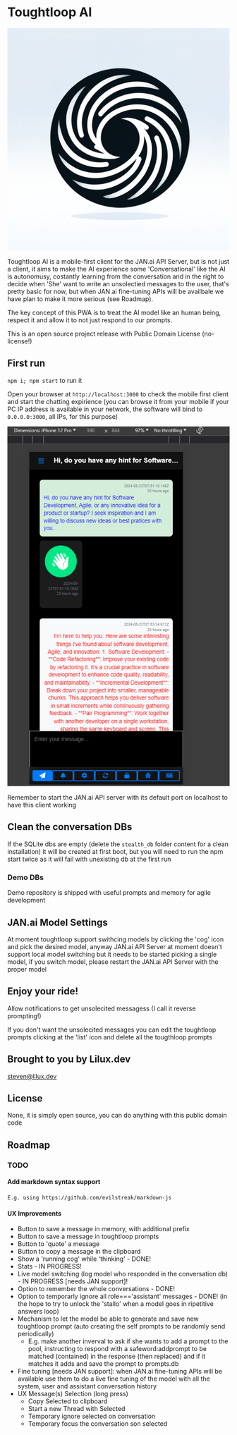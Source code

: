 # Toughtloop AI


![Logo and App Icon](/public/favicon.webp)

Toughtloop AI is a mobile-first client for the JAN.ai API Server, but is not just a client, it aims to make the AI experience some 'Conversational' like the AI is autonomusy, costantly learning from the conversation and in the right to decide when 'She' want to write an unsolectied messages to the user, that's pretty basic for now, but when JAN.ai fine-tuning APIs will be availbale we have plan to make it more serious (see Roadmap).

The key concept of this PWA is to treat the AI model like an human being, respect it and allow it to not just respond to our prompts.

This is an open source project release with Public Domain License (no-license!)

## First run

`npm i; npm start` to run it

Open your browser at `http://localhost:3000` to check the mobile first client and start the chatting expirience (you can browse it from your mobile if your PC IP address is available in your network, the software will bind to `0.0.0.0:3000`, all IPs, for this purpose) 

![Demo mobile](/shot.png)

Remember to start the JAN.ai API server with its default port on localhost to have this client working


## Clean the conversation DBs

If the SQLite dbs are empty (delete the `stealth_db` folder content for a clean installation) it will be created at first boot, but you will need to run the npm start twice as it will fail with unexisting db at the first run

### Demo DBs

Demo repository is shipped with useful prompts and memory for agile development

## JAN.ai Model Settings

At moment toughtloop support swithcing models by clicking the 'cog' icon and pick the desired model, anyway JAN.ai API Server at moment doesn't support local model switching but it needs to be started picking a single model, if you switch model, please restart the JAN.ai API Server with the proper model 

## Enjoy your ride!

Allow notifications to get unsolecited messagess (I call it reverse prompting!)

If you don't want the unsolecited messages you can edit the toughtloop prompts clicking at the 'list' icon and delete all the tougthloop prompts


## Brought to you by Lilux.dev

steven@lilux.dev

## License

None, it is simply open source, you can do anything with this public domain code

## Roadmap

### TODO

#### Add markdown syntax support
    E.g. using https://github.com/evilstreak/markdown-js

#### UX Improvements
   -  Button to save a message in memory, with additional prefix
   -  Button to save a message in toughtloop prompts
   -  Button to 'quote' a message
   -  Button to copy a message in the clipboard
   -  Show a 'running cog' while 'thinking' - DONE!
   -  Stats - IN PROGRESS!
   -  Live model switching (log model who responded in the conversation db) - IN PROGRESS [needs JAN support]!
   -  Option to remember the whole conversations - DONE!
   -  Option to temporarly ignore all role==='assistant' messages - DONE! (in the hope to try to unlock the 'stallo' when a model goes in ripetitive answers loop)
   -  Mechanism to let the model be able to generate and save new toughtloop prompt (auto creating the self prompts to be randomly send periodically)
      - E.g. make another inverval to ask if she wants to add a prompt to the pool, instructing to respond with a safeword:addprompt to be matched (contained) in the response (then replaced) and if it matches it adds and save the prompt to prompts.db
   - Fine tuning [needs JAN support]: when JAN.ai fine-tuning APIs will be available use them to do a live fine tuning of the model with all the system, user and assistant conversation history 
   -  UX Message(s) Selection (long press)
      - Copy Selected to clipboard
      - Start a new Thread with Selected
      - Temporary ignore selected on conversation
      - Temporary focus the conversation son selected